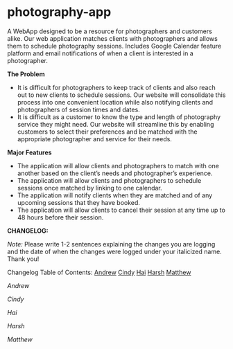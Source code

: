 # photography-app

A WebApp designed to be a resource for photographers and customers alike. Our web application matches clients with photographers and allows them to schedule photography sessions. Includes Google Calendar feature platform and email notifications of when a client is interested in a photographer. 

**The Problem**
  - It is difficult for photographers to keep track of clients and also reach out to new clients to schedule sessions. Our website will consolidate this       process into one convenient location while also notifying clients and photographers of session times and dates.
  - It is difficult as a customer to know the type and length of photography service they might need. Our website will streamline this by enabling             customers to select their preferences and be matched with the appropriate photographer and service for their needs. 

**Major Features**
  - The application will allow clients and photographers to match with one another based on the client’s needs and photographer’s experience.
  - The application will allow clients and photographers to schedule sessions once matched by linking to one calendar.
  - The application will notify clients when they are matched and of any upcoming sessions that they have booked.
  - The application will allow clients to cancel their session at any time up to 48 hours before their session.



**CHANGELOG:**

_Note:_ Please write 1-2 sentences explaining the changes you are logging and the date of when the changes were logged under your italicized name. Thank you!

Changelog Table of Contents:
[Andrew](#andrew)
[Cindy](#cindy)
[Hai](#hai)
[Harsh](#harsh)
[Matthew](#matthew)















*<a name="andrew"></a> Andrew*















*<a name="cindy"></a> Cindy*















*<a name="hai"></a> Hai*















*<a name="harsh"></a> Harsh*















*<a name="matthew"></a> Matthew*


